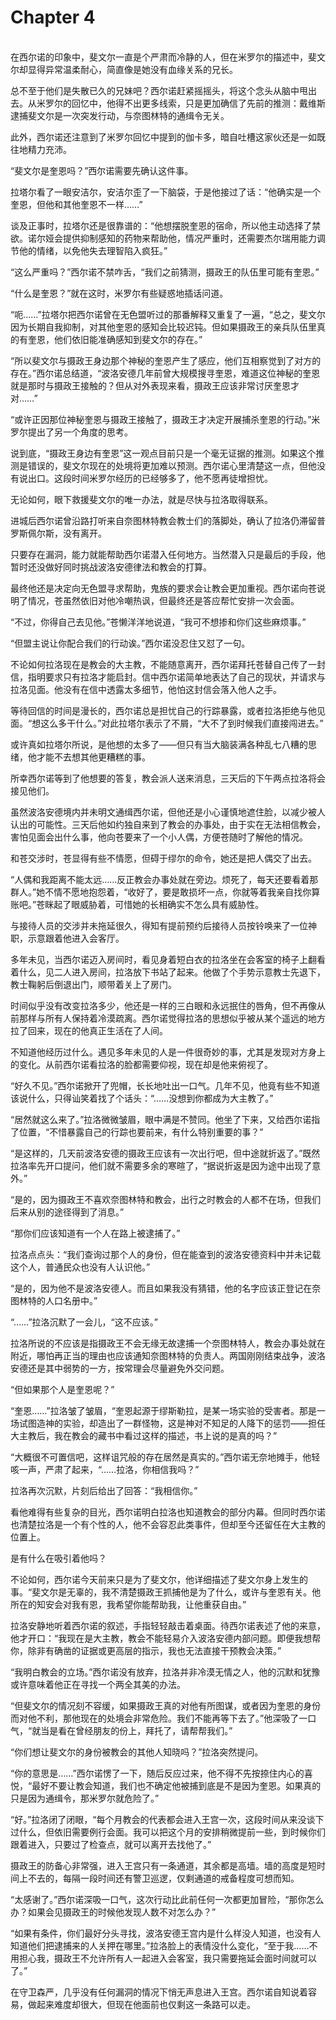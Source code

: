 # Chapter 4

<br>
在西尔诺的印象中，斐文尔一直是个严肃而冷静的人，但在米罗尔的描述中，斐文尔却显得异常温柔耐心，简直像是她没有血缘关系的兄长。

总不至于他们是失散已久的兄妹吧？西尔诺赶紧摇摇头，将这个念头从脑中甩出去。从米罗尔的回忆中，他得不出更多线索，只是更加确信了先前的推测：戴维斯逮捕斐文尔是一次突发行动，与奈图林特的通缉令无关。

此外，西尔诺还注意到了米罗尔回忆中提到的伽卡多，暗自吐槽这家伙还是一如既往地精力充沛。

“斐文尔是奎恩吗？”西尔诺需要先确认这件事。

拉塔尔看了一眼安洁尔，安洁尔歪了一下脑袋，于是他接过了话：“他确实是一个奎恩，但他和其他奎恩不一样……”

谈及正事时，拉塔尔还是很靠谱的：“他想摆脱奎恩的宿命，所以他主动选择了禁欲。诺尔娅会提供抑制感知的药物来帮助他，情况严重时，还需要杰尔瑞用能力调节他的情绪，以免他失去理智陷入疯狂。”

“这么严重吗？”西尔诺不禁咋舌，“我们之前猜测，摄政王的队伍里可能有奎恩。”

“什么是奎恩？”就在这时，米罗尔有些疑惑地插话问道。

“呃……”拉塔尔把西尔诺曾在无色盟听过的那番解释又重复了一遍，“总之，斐文尔因为长期自我抑制，对其他奎恩的感知会比较迟钝。但如果摄政王的亲兵队伍里真的有奎恩，他们依旧能准确感知到斐文尔的存在。”

“所以斐文尔与摄政王身边那个神秘的奎恩产生了感应，他们互相察觉到了对方的存在。”西尔诺总结道，“波洛安德几年前曾大规模搜寻奎恩，难道这位神秘的奎恩就是那时与摄政王接触的？但从对外表现来看，摄政王应该非常讨厌奎恩才对……”

“或许正因那位神秘奎恩与摄政王接触了，摄政王才决定开展捕杀奎恩的行动。”米罗尔提出了另一个角度的思考。

说到底，“摄政王身边有奎恩”这一观点目前只是一个毫无证据的推测。如果这个推测是错误的，斐文尔现在的处境将更加难以预测。西尔诺心里清楚这一点，但他没有说出口。这段时间米罗尔经历的已经够多了，他不愿再徒增担忧。

无论如何，眼下救援斐文尔的唯一办法，就是尽快与拉洛取得联系。

进城后西尔诺曾沿路打听来自奈图林特教会教士们的落脚处，确认了拉洛仍滞留普罗斯佩尔斯，没有离开。

只要存在漏洞，能力就能帮助西尔诺潜入任何地方。当然潜入只是最后的手段，他暂时还没做好同时挑战波洛安德律法和教会的打算。

最终他还是决定向无色盟寻求帮助，鬼族的要求会让教会更加重视。西尔诺向苍说明了情况，苍虽然依旧对他冷嘲热讽，但最终还是答应帮忙安排一次会面。

“不过，你得自己去见他。”苍懒洋洋地说道，“我可不想掺和你们这些麻烦事。”

“但盟主说让你配合我们的行动诶。”西尔诺没忍住又怼了一句。

不论如何拉洛现在是教会的大主教，不能随意离开，西尔诺拜托苍替自己传了一封信，指明要求只有拉洛才能启封。信中西尔诺简单地表达了自己的现状，并请求与拉洛见面。他没有在信中透露太多细节，他怕这封信会落入他人之手。

等待回信的时间是漫长的，西尔诺总是担忧自己的行踪暴露，或者拉洛拒绝与他见面。“想这么多干什么。”对此拉塔尔表示了不屑，“大不了到时候我们直接闯进去。”

或许真如拉塔尔所说，是他想的太多了——但只有当大脑装满各种乱七八糟的思绪，他才能不去想其他更糟糕的事。

所幸西尔诺等到了他想要的答复，教会派人送来消息，三天后的下午两点拉洛将会接见他们。

虽然波洛安德境内并未明文通缉西尔诺，但他还是小心谨慎地遮住脸，以减少被人认出的可能性。三天后他如约独自来到了教会的办事处，由于实在无法相信教会，害怕见面会出什么事，他向苍要来了一个小人偶，方便苍随时了解他的情况。

和苍交涉时，苍显得有些不情愿，但碍于缪尔的命令，她还是把人偶交了出去。

“人偶和我距离不能太远……反正教会办事处就在旁边。烦死了，每天还要看着那群人。”她不情不愿地抱怨着，“收好了，要是敢损坏一点，你就等着我亲自找你算账吧。”苍眯起了眼威胁着，可惜她的长相确实不怎么具有威胁性。

与接待人员的交涉并未拖延很久，得知有提前预约后接待人员按铃唤来了一位神职，示意跟着他进入会客厅。

多年未见，当西尔诺迈入房间时，看见身着短白衣的拉洛坐在会客室的椅子上翻看着什么，见二人进入房间，拉洛放下书站了起来。他做了个手势示意教士先退下，教士鞠躬后倒退出门，顺带着关上了房门。

时间似乎没有改变拉洛多少，他还是一样的三白眼和永远抿住的唇角，但不再像从前那样与所有人保持着冷漠疏离。西尔诺觉得拉洛的思想似乎被从某个遥远的地方拉了回来，现在的他真正生活在了人间。

不知道他经历过什么。遇见多年未见的人是一件很奇妙的事，尤其是发现对方身上的变化。从前西尔诺看拉洛的脸都需要仰视，现在却是他来俯视了。

“好久不见。”西尔诺掀开了兜帽，长长地吐出一口气。几年不见，他竟有些不知道该说什么，只得讪笑着找了个话头：“……没想到你都成为大主教了。”

“居然就这么来了。”拉洛微微皱眉，眼中满是不赞同。他坐了下来，又给西尔诺指了位置，“不惜暴露自己的行踪也要前来，有什么特别重要的事？”

“是这样的，几天前波洛安德的摄政王应该有一次出行吧，但中途就折返了。”既然拉洛率先开口提问，他们就不需要多余的寒暄了，“据说折返是因为途中出现了意外。”

“是的，因为摄政王不喜欢奈图林特和教会，出行之时教会的人都不在场，但我们后来从别的途径得到了消息。”

“那你们应该知道有一个人在路上被逮捕了。”

拉洛点点头：“我们查询过那个人的身份，但在能查到的波洛安德资料中并未记载这个人，普通民众也没有人认识他。”

“是的，因为他不是波洛安德人。而且如果我没有猜错，他的名字应该正登记在奈图林特的人口名册中。”

“……”拉洛沉默了一会儿，“这不应该。”

拉洛所说的不应该是指摄政王不会无缘无故逮捕一个奈图林特人，教会办事处就在附近，哪怕再正当的理由也应该通知奈图林特的负责人。两国刚刚结束战争，波洛安德还是其中弱势的一方，按常理会尽量避免外交问题。

“但如果那个人是奎恩呢？”

“奎恩……”拉洛皱了皱眉，“奎恩起源于缪斯勒拉，是某一场实验的受害者。那是一场试图造神的实验，却造出了一群怪物，这是神对不知足的人降下的惩罚——担任大主教后，我在教会的藏书中看过这样的描述，书上说的是真的吗？”

“大概很不可置信吧，这样诅咒般的存在居然是真实的。”西尔诺无奈地摊手，他轻咳一声，严肃了起来，“……拉洛，你相信我吗？”

拉洛再次沉默，片刻后给出了回答：“我相信你。”

看他难得有些复杂的目光，西尔诺明白拉洛也知道教会的部分内幕。但同时西尔诺也清楚拉洛是一个有个性的人，他不会容忍此类事件，但却至今还留任在大主教的位置上。

是有什么在吸引着他吗？

不论如何，西尔诺今天前来只是为了斐文尔，他详细描述了斐文尔身上发生的事。“斐文尔是无辜的，我不清楚摄政王抓捕他是为了什么，或许与奎恩有关。他所在的知安会对我有恩，我希望你能帮助我，让他重获自由。”

拉洛安静地听着西尔诺的叙述，手指轻轻敲击着桌面。待西尔诺表述了他的来意，他才开口：“我现在是大主教，教会不能轻易介入波洛安德内部问题。即便我想帮你，除非有确凿的证据或更高层的指示，我也无法直接干预教会决策。”

“我明白教会的立场。”西尔诺没有放弃，拉洛并非冷漠无情之人，他的沉默和犹豫或许意味着他正在寻找一个两全其美的办法。

“但斐文尔的情况刻不容缓，如果摄政王真的对他有所图谋，或者因为奎恩的身份而对他不利，那他现在的处境会非常危险。我们不能再等下去了。”他深吸了一口气，“就当是看在曾经朋友的份上，拜托了，请帮帮我们。”

“你们想让斐文尔的身份被教会的其他人知晓吗？”拉洛突然提问。

“你的意思是……”西尔诺愣了一下，随后反应过来，他不得不先按捺住内心的喜悦，“最好不要让教会知道，我们也不确定他被捕到底是不是因为奎恩。如果真的只是因为通缉令，那米罗尔就危险了。”

“好。”拉洛闭了闭眼，“每个月教会的代表都会进入王宫一次，这段时间从来没谈下过什么，但依旧需要例行会面。我可以把这个月的安排稍微提前一些，到时候你们跟着进入，只要过了检查点，就可以离开去找他了。”

摄政王的防备心非常强，进入王宫只有一条通道，其余都是高墙。墙的高度是短时间上不去的，每隔一段时间还有警卫巡逻，仅剩通道的戒备程度可想而知。

“太感谢了。”西尔诺深吸一口气，这次行动比此前任何一次都更加冒险，“那你怎么办？如果会见摄政王的时候他发现人数不对怎么办？”

“如果有条件，你们最好分头寻找，波洛安德王宫内是什么样没人知道，也没有人知道他们把逮捕来的人关押在哪里。”拉洛脸上的表情没什么变化，“至于我……不用担心我，摄政王不允许所有人一起进入会客室，我只需要拖延会面时间就可以了。”

在守卫森严，几乎没有任何漏洞的情况下悄无声息进入王宫。西尔诺自知说着容易，做起来难度却很大，但现在他面前也仅剩这一条路可以走。
